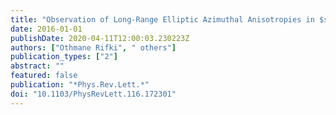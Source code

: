```yaml
---
title: "Observation of Long-Range Elliptic Azimuthal Anisotropies in $sqrts=$13 and 2.76 TeV $pp$ Collisions with the ATLAS Detector"
date: 2016-01-01
publishDate: 2020-04-11T12:00:03.230223Z
authors: ["Othmane Rifki", " others"]
publication_types: ["2"]
abstract: ""
featured: false
publication: "*Phys.Rev.Lett.*"
doi: "10.1103/PhysRevLett.116.172301"
---
```


